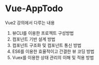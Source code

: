 # Vue-AppTodo
Vue2 강의에서 다루는 내용

1. 뷰CLI를 이용한 프로젝트 구성방법
2. 컴포넌트 기반 설계 방법
3. 컴포넌트 구조화 및 컴포넌트 통신 방법
4. ES6를 이용한 효율적이고 간결한 뷰 코딩 방법
5. Vuex를 이용한 상태 관리의 이해 및 적용 방법
